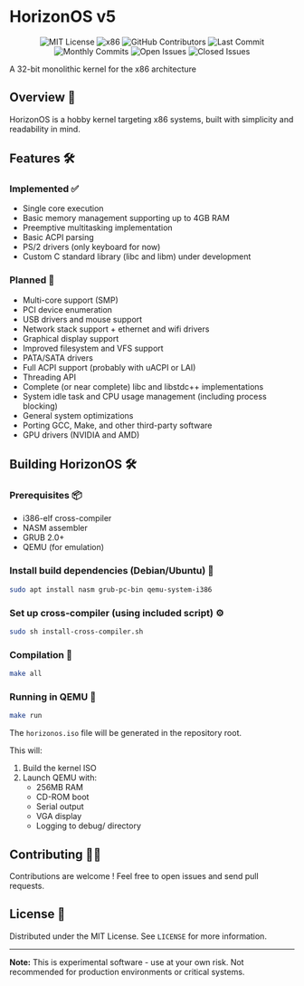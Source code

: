 # HorizonOS v5
<div align="center">
   
   ![MIT License](https://img.shields.io/badge/license-MIT-yellow.svg) 
   ![x86](https://img.shields.io/badge/arch-x86-informational) 
   ![GitHub Contributors](https://img.shields.io/github/contributors/EtienneMaire37/HorizonOS-v5?color=blue)
   ![Last Commit](https://img.shields.io/github/last-commit/EtienneMaire37/HorizonOS-v5?color=green)
   ![Monthly Commits](https://img.shields.io/github/commit-activity/m/EtienneMaire37/HorizonOS-v5?color=orange)
   ![Open Issues](https://img.shields.io/github/issues-raw/EtienneMaire37/HorizonOS-v5?color=red)
   ![Closed Issues](https://img.shields.io/github/issues-closed-raw/EtienneMaire37/HorizonOS-v5?color=green)
   
</div>

A 32-bit monolithic kernel for the x86 architecture

## Overview 🌟
HorizonOS is a hobby kernel targeting x86 systems, built with simplicity and readability in mind.

## Features 🛠️

### Implemented ✅
- Single core execution
- Basic memory management supporting up to 4GB RAM
- Preemptive multitasking implementation
- Basic ACPI parsing
- PS/2 drivers (only keyboard for now)
- Custom C standard library (libc and libm) under development

### Planned 📅
- Multi-core support (SMP)
- PCI device enumeration
- USB drivers and mouse support
- Network stack support + ethernet and wifi drivers
- Graphical display support
- Improved filesystem and VFS support
- PATA/SATA drivers
- Full ACPI support (probably with uACPI or LAI)
- Threading API
- Complete (or near complete) libc and libstdc++ implementations
- System idle task and CPU usage management (including process blocking)
- General system optimizations
- Porting GCC, Make, and other third-party software
- GPU drivers (NVIDIA and AMD)

## Building HorizonOS 🛠️

### Prerequisites 📦
- i386-elf cross-compiler
- NASM assembler
- GRUB 2.0+
- QEMU (for emulation)

### Install build dependencies (Debian/Ubuntu) 🐧
```bash
sudo apt install nasm grub-pc-bin qemu-system-i386
```

### Set up cross-compiler (using included script) ⚙️
```bash
sudo sh install-cross-compiler.sh
```

### Compilation 🔨
```bash
make all
```

### Running in QEMU 🚀
```bash
make run
```

The `horizonos.iso` file will be generated in the repository root.

This will:
1. Build the kernel ISO
2. Launch QEMU with:
   - 256MB RAM
   - CD-ROM boot
   - Serial output
   - VGA display
   - Logging to debug/ directory

## Contributing 🧑‍💻
Contributions are welcome ! Feel free to open issues and send pull requests.

## License 📜
Distributed under the MIT License. See `LICENSE` for more information.

---

**Note:** This is experimental software - use at your own risk. Not recommended for production environments or critical systems.
